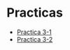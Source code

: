 # Practicas

- [Practica 3-1](https://classroom.github.com/a/NpvYjAoY)
- [Practica 3-2](https://classroom.github.com/a/UQSVoR_u)

